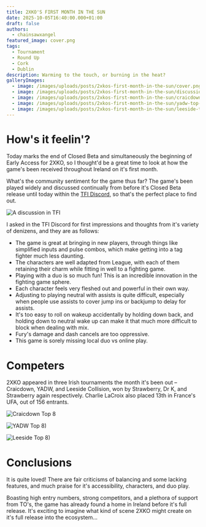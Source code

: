 ```yaml
---
title: 2XKO'S FIRST MONTH IN THE SUN
date: 2025-10-05T16:40:00.000+01:00
draft: false
authors:
  - chainsawxangel
featured_image: cover.png
tags:
  - Tournament
  - Round Up
  - Cork
  - Dublin
description: Warming to the touch, or burning in the heat?
galleryImages:
  - image: /images/uploads/posts/2xkos-first-month-in-the-sun/cover.png
  - image: /images/uploads/posts/2xkos-first-month-in-the-sun/discussion.png
  - image: /images/uploads/posts/2xkos-first-month-in-the-sun/craicdown-top-8.png
  - image: /images/uploads/posts/2xkos-first-month-in-the-sun/yadw-top-8.png
  - image: /images/uploads/posts/2xkos-first-month-in-the-sun/leeside-top-8.png
---
```

# How's it feelin'?

Today marks the end of Closed Beta and simultaneously the beginning of Early Access for 2XKO, so I thought'd be a great time to look at how the game's been received throughout Ireland on it's first month.

What's the community sentiment for the game thus far? The game's been played widely and discussed continually from before it's Closed Beta release until today within the [TFI Discord](https://fgcireland.com/discords/), so that's the perfect place to find out.

![A discussion in TFI](/images/uploads/posts/2xkos-first-month-in-the-sun/discussion.png)

 I asked in the TFI Discord for first impressions and thoughts from it's variety of denizens, and they are as follows:

* The game is great at bringing in new players, through things like simplified inputs and pulse combos, which make getting into a tag fighter much less daunting.
* The characters are well adapted from League, with each of them retaining their charm while fitting in well to a fighting game.
* Playing with a duo is so much fun! This is an incredible innovation in the fighting game sphere.
* Each character feels very fleshed out and powerful in their own way.
* Adjusting to playing neutral with assists is quite difficult, especially when people use assists to cover jump ins or backjump to delay for assists.
* It's too easy to roll on wakeup accidentally by holding down back, and holding down to neutral wake up can make it that much more difficult to block when dealing with mix.
* Fury's damage and dash cancels are too oppressive.
* This game is sorely missing local duo vs online play.

# Competers

2XKO appeared in three Irish tournaments the month it's been out – Craicdown, YADW, and Leeside Collision, won by Strawberry, Dr K, and Strawberry again respectively. Charlie LaCroix also placed 13th in France's UFA, out of 156 entrants.

![Craicdown Top 8](/images/uploads/posts/2xkos-first-month-in-the-sun/craicdown-top-8.png)

![YADW Top 8)](/images/uploads/posts/2xkos-first-month-in-the-sun/yadw-top-8.png)

![Leeside Top 8)](/images/uploads/posts/2xkos-first-month-in-the-sun/leeside-top-8.png)

# Conclusions

It is quite loved! There are fair criticisms of balancing and some lacking features, and much praise for it's accessibility, characters, and duo play.

Boasting high entry numbers, strong competitors, and a plethora of support from TO's, the game has already found a home in Ireland before it's full release. It's exciting to imagine what kind of scene 2XKO might create on it's full release into the ecosystem...
